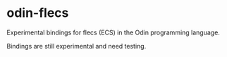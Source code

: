 # odin-flecs
Experimental bindings for flecs (ECS) in the Odin programming language.

Bindings are still experimental and need testing. 
